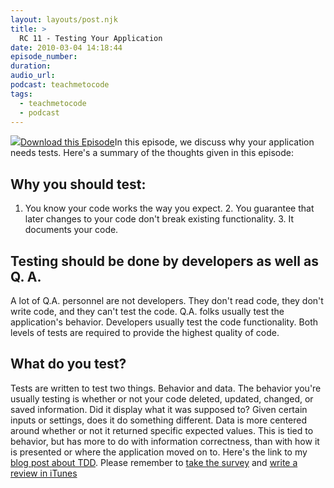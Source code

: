 ```yaml
---
layout: layouts/post.njk
title: >
  RC 11 - Testing Your Application
date: 2010-03-04 14:18:44
episode_number:
duration:
audio_url:
podcast: teachmetocode
tags:
  - teachmetocode
  - podcast
---
```


[![](https://localhost/~charleswood/wordpress/wp-content/uploads/2010/01/BuildingSkills-itunes.jpg)](https://localhost/~charleswood/wordpress/wp-content/uploads/2010/01/BuildingSkills-itunes.jpg)[Download this Episode](https://media.libsyn.com/media/charlesmaxwood/RailsCoach11TestingYourApplication.mp3)In this episode, we discuss why your application needs tests. Here's a summary of the thoughts given in this episode:

## Why you should test:

1. You know your code works the way you expect. 2. You guarantee that later changes to your code don't break existing functionality. 3. It documents your code.<!--more-->

## Testing should be done by developers as well as Q. A.

A lot of Q.A. personnel are not developers. They don't read code, they don't write code, and they can't test the code. Q.A. folks usually test the application's behavior. Developers usually test the code functionality. Both levels of tests are required to provide the highest quality of code.

## What do you test?

Tests are written to test two things. Behavior and data. The behavior you're usually testing is whether or not your code deleted, updated, changed, or saved information. Did it display what it was supposed to? Given certain inputs or settings, does it do something different. Data is more centered around whether or not it returned specific expected values. This is tied to behavior, but has more to do with information correctness, than with how it is presented or where the application moved on to. Here's the link to my [blog post about TDD](https://charlesmaxwood.com/5-reasons-to-do-test-driven-or-behavior-driven-development/). Please remember to [take the survey](https://railscoach.com/survey) and [write a review in iTunes](https://itunes.apple.com/WebObjects/MZStore.woa/wa/viewPodcast?id=346089573)
